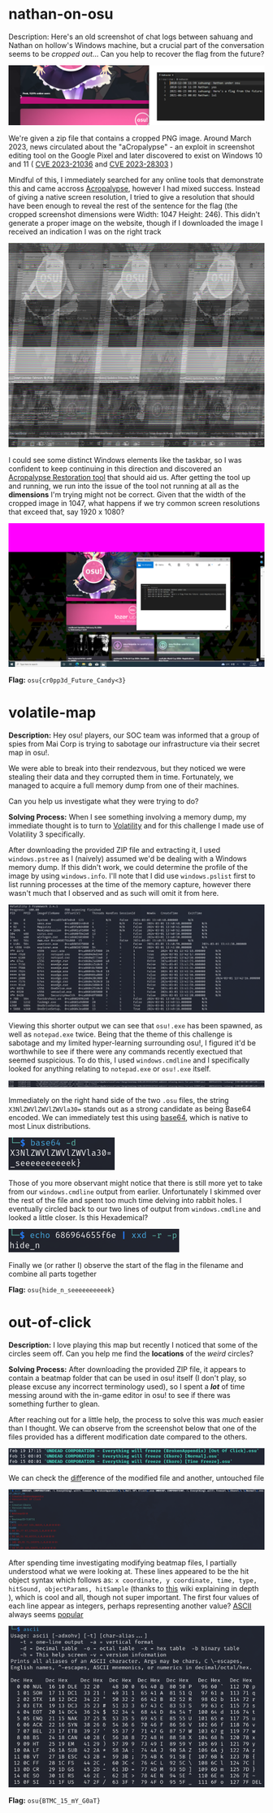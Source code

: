 # nathan-on-osu

Description: Here's an old screenshot of chat logs between sahuang and Nathan on hollow's Windows machine, but a crucial part of the conversation seems to be *cropped out*... Can you help to recover the flag from the future?

![screenshot of challenge with the flag cutoff](../Assets/osu_24_nathan_on_osu.png)

We're given a zip file that contains a cropped PNG image. Around March 2023, news circulated about the "aCropalypse" - an exploit in screenshot editing tool on the Google Pixel and later discovered to exist on Windows 10 and 11 ( [CVE 2023-21036](https://nvd.nist.gov/vuln/detail/cve-2023-21036) and [CVE 2023-28303](https://msrc.microsoft.com/update-guide/vulnerability/CVE-2023-28303) )

Mindful of this, I immediately searched for any online tools that demonstrate this and came accross [Acropalypse](https://acropalypse.app/), however I had mixed success. Instead of giving a native screen resolution, I tried to give a resolution that should have been enough to reveal the rest of the sentence for the flag (the cropped screenshot dimensions were Width: 1047 Height: 246). This didn't generate a proper image on the website, though if I downloaded the image I received an indication I was on the right track

![distorted screenshot](../Assets/osu_24_acropalypse_distorted.png)

I could see some distinct Windows elements like the taskbar, so I was confident to keep continuing in this direction and discovered an [Acropalypse Restoration tool](https://github.com/frankthetank-music/Acropalypse-Multi-Tool) that should aid us. After getting the tool up and running, we run into the issue of the tool not running at all as the **dimensions** I'm trying might not be correct. Given that the width of the cropped image in 1047, what happens if we try common screen resolutions that exceed that, say 1920 x 1080?

![full screenshot from cropped](../Assets/osu_24_full_picture.png)

**Flag:** `osu{cr0pp3d_Future_Candy<3}`

# volatile-map

**Description:** Hey osu! players, our SOC team was informed that a group of spies from Mai Corp is trying to sabotage our infrastructure via their secret map in osu!.

We were able to break into their rendezvous, but they noticed we were stealing their data and they corrupted them in time. Fortunately, we managed to acquire a full memory dump from one of their machines.

Can you help us investigate what they were trying to do?

**Solving Process:** When I see something involving a memory dump, my immediate thought is to turn to [Volatility](https://volatilityfoundation.org/) and for this challenge I made use of Volatility 3 specifically.

After downloading the provided ZIP file and extracting it, I used `windows.pstree` as I (naively) assumed we'd be dealing with a Windows memory dump. If this didn't work, we could determine the profile of the image by using `windows.info`.  I'll note that I did use `windows.pslist` first to list running processes at the time of the memory capture, however there wasn't much that I observed and as such will omit it from here.

![output of windows.pstree, showing some PID to investigate](../Assets/osu_24_windows.pstree_output.png)

Viewing this shorter output we can see that `osu!.exe` has been spawned, as well as `notepad.exe` twice. Being that the theme of this challenge is sabotage and my limited hyper-learning surrounding osu!, I figured it'd be worthwhile to see if there were any commands recently exectued that seemed suspicious. To do this, I used `windows.cmdline` and I specifically looked for anything relating to `notepad.exe` or `osu!.exe` itself.

![screenshot output of windows.cmdline showing two lines of interest](../Assets/osu_24_windows.cmdline_output.png)

Immediately on the right hand side of the two `.osu` files, the string `X3NlZWVlZWVlZWVla30=` stands out as a strong candidate as being Base64 encoded. We can immediately test this using [base64](https://linux.die.net/man/1/base64), which is native to most Linux distributions.

![output of base64 command](../Assets/osu_24_base64_output.png) 

Those of you more observant might notice that there is still more yet to take from our `windows.cmdline` output from earlier. Unfortunately I skimmed over the rest of the file and spent too much time delving into rabbit holes. I eventually circled back to our two lines of output from `windows.cmdline` and looked a little closer. Is this Hexademical?

![output of xxd](../Assets/osu_24_xxd_output.png) 

Finally we (or rather I) observe the start of the flag in the filename and combine all parts together

**Flag:** `osu{hide_n_seeeeeeeeeek}`

# out-of-click

**Description:** I love playing this map but recently I noticed that some of the circles seem off. Can you help me find the **locations** of the *weird* circles?

**Solving Process:** After downloading the provided ZIP file, it appears to contain a beatmap folder that can be used in osu! itself (I don't play, so please excuse any incorrect terminology used), so I spent a ***lot*** of time messing around with the in-game editor in osu! to see if there was something further to glean.

After reaching out for a little help, the process to solve this was *much* easier than I thought. We can observe from the screenshot below that one of the files provided has a different modification date compared to the others.

![screenshot of file modification dates](../Assets/osu_24_dated_files.png)

We can check the [diff](https://man7.org/linux/man-pages/man1/diff.1.html)erence of the modified file and another, untouched file

![screenshot of diff output](../Assets/osu_24_diff_output.png)

After spending time investigating modifying beatmap files, I partially understood what we were looking at. These lines appeared to be the hit object syntax which follows as: `x coordinate, y coordinate, time, type, hitSound, objectParams, hitSample` (thanks to [this](https://osu.ppy.sh/wiki/en/Client/File_formats/osu_%28file_format%29) wiki explaining in depth ), which is cool and all, though not super important. The first four values of each line appear as integers, perhaps representing another value? [ASCII](https://man7.org/linux/man-pages/man7/ascii.7.html) always seems [popular](https://www.rapidtables.com/convert/number/ascii-hex-bin-dec-converter.html)

![screenshot of ascii output and table](../Assets/osu_24_ascii_output.png)

**Flag:** `osu{BTMC_15_mY_G0aT}`